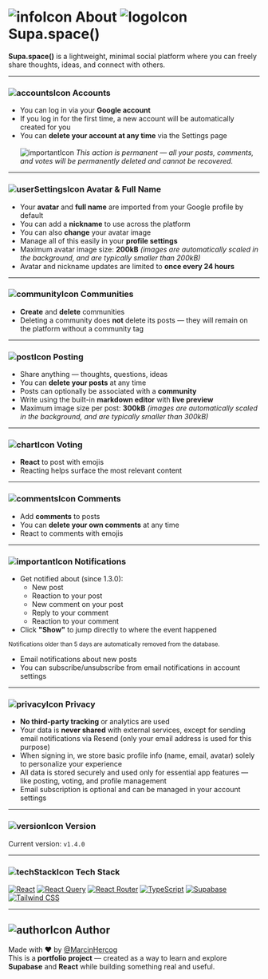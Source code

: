 # ![infoIcon](/icons/infoIcon.svg) About ![logoIcon](/icons/logoIcon.svg) Supa.space()

**Supa.space()** is a lightweight, minimal social platform where you can freely share thoughts, ideas, and connect with others.

---

### ![accountsIcon](/icons/accountsIcon.svg) Accounts

- You can log in via your **Google account**
- If you log in for the first time, a new account will be automatically created for you
- You can **delete your account at any time** via the Settings page  
  </br>![importantIcon](/icons/importantIcon.svg) _This action is permanent — all your posts, comments, and votes will be permanently deleted and cannot be recovered._

---

### ![userSettingsIcon](/icons/userSettingsIcon.svg) Avatar & Full Name

- Your **avatar** and **full name** are imported from your Google profile by default
- You can add a **nickname** to use across the platform
- You can also **change** your avatar image
- Manage all of this easily in your **profile settings**
- Maximum avatar image size: **200kB** _(images are automatically scaled in the background, and are typically smaller than 200kB)_
- Avatar and nickname updates are limited to **once every 24 hours**

---

### ![communityIcon](/icons/communityIcon.svg) Communities

- **Create** and **delete** communities
- Deleting a community does **not** delete its posts — they will remain on the platform without a community tag

---

### ![postIcon](/icons/postIcon.svg) Posting

- Share anything — thoughts, questions, ideas
- You can **delete your posts** at any time
- Posts can optionally be associated with a **community**
- Write using the built-in **markdown editor** with **live preview**
- Maximum image size per post: **300kB** _(images are automatically scaled in the background, and are typically smaller than 300kB)_

---

### ![chartIcon](/icons/chartIcon.svg) Voting

- **React** to post with emojis
- Reacting helps surface the most relevant content

---

### ![commentsIcon](/icons/commentsIcon.svg) Comments

- Add **comments** to posts
- You can **delete your own comments** at any time
- React to comments with emojis

---

### ![importantIcon](/icons/importantIcon.svg) Notifications

- Get notified about (since 1.3.0):
  - New post
  - Reaction to your post
  - New comment on your post
  - Reply to your comment
  - Reaction to your comment
- Click **"Show"** to jump directly to where the event happened

<sup>Notifications older than 5 days are automatically removed from the database.</sup>

- Email notifications about new posts
- You can subscribe/unsubscribe from email notifications in account settings

---

### ![privacyIcon](/icons/privacyIcon.svg) Privacy

- **No third-party tracking** or analytics are used
- Your data is **never shared** with external services, except for sending email notifications via Resend (only your email address is used for this purpose)
- When signing in, we store basic profile info (name, email, avatar) solely to personalize your experience
- All data is stored securely and used only for essential app features — like posting, voting, and profile management
- Email subscription is optional and can be managed in your account settings

---

### ![versionIcon](/icons/versionIcon.svg) Version

Current version: `v1.4.0`

---

### ![techStackIcon](/icons/techStackIcon.svg) Tech Stack

[![React](https://img.shields.io/badge/React-20232A?style=for-the-badge&logo=react&logoColor=61DAFB)](https://reactjs.org/)
[![React Query](https://img.shields.io/badge/React_Query-FF4154?style=for-the-badge&logo=react-query&logoColor=white)](https://tanstack.com/query)
[![React Router](https://img.shields.io/badge/React_Router-CA4245?style=for-the-badge&logo=react-router&logoColor=white)](https://reactrouter.com/)
[![TypeScript](https://img.shields.io/badge/TypeScript-3178C6?style=for-the-badge&logo=typescript&logoColor=white)](https://www.typescriptlang.org/)
[![Supabase](https://img.shields.io/badge/Supabase-3ECF8E?style=for-the-badge&logo=supabase&logoColor=white)](https://supabase.com/)
[![Tailwind CSS](https://img.shields.io/badge/Tailwind_CSS-06B6D4?style=for-the-badge&logo=tailwind-css&logoColor=white)](https://tailwindcss.com/)

---

## ![authorIcon](/icons/MHIcon.ico) Author

Made with ❤️ by [@MarcinHercog](https://marcin-hercog.netlify.app/)  
This is a **portfolio project** — created as a way to learn and explore **Supabase** and **React** while building something real and useful.
